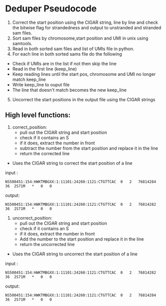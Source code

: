 # Deduper Pseudocode  

1) Correct the start position using the CIGAR string, line by line and check the bitwise flag for strandedness and output to  unstranded and stranded sam files.
2) Sort sam files by chromosome,start position and UMI in unix using samtools.
3) Read in both sorted sam files and list of UMIs file in python.
4) For each line in both sorted sams file do the following

* Check if UMIs are in the list if not then skip the line
* Read in the first line (keep_line)
* Keep reading lines until the start pos, chromosome and UMI no longer match keep_line
* Write keep_line to ouput file
* The line that doesn't match becomes the new keep_line

5) Uncorrect the start positions in the output file using the CIGAR strings


## High level functions:

1) correct_position:  
    * pull out the CIGAR string and start position
    * check if it contains an S
    * if it does, extract the number in front
    * subtract the number from the start position and replace it in the line
    * return the corrected line

* Uses the CIGAR string to correct the start position of a line  

input :

``` 
NS500451:154:HWKTMBGXX:1:11101:24260:1121:CTGTTCAC	0	2	76814284	36	2S71M	*	0	0 
```


output:

``` 
NS500451:154:HWKTMBGXX:1:11101:24260:1121:CTGTTCAC	0	2	76814282	36	2S71M	*	0	0 
```

1) uncorrect_position:  
    * pull out the CIGAR string and start position
    * check if it contains an S
    * if it does, extract the number in front
    * Add the number to the start position and replace it in the line
    * return the uncorrected line

* Uses the CIGAR string to uncorrect the start position of a line  

input :

``` 
NS500451:154:HWKTMBGXX:1:11101:24260:1121:CTGTTCAC	0	2	76814282	36	2S71M	*	0	0 
```

output:

``` 
NS500451:154:HWKTMBGXX:1:11101:24260:1121:CTGTTCAC	0	2	76814284	36	2S71M	*	0	0 
```
